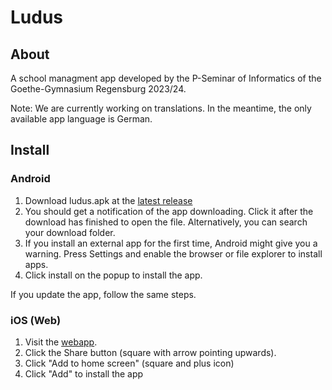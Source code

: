 # Ludus

## About

A school managment app developed by the P-Seminar of Informatics of the Goethe-Gymnasium Regensburg 2023/24.

Note: We are currently working on translations. In the meantime, the only available app language is German.

## Install

### Android

1. Download ludus.apk at the [latest release](https://github.com/sartamo/ludus/releases/latest/)
2. You should get a notification of the app downloading. Click it after the download has finished to open the file. Alternatively, you can search your download folder.
3. If you install an external app for the first time, Android might give you a warning. Press Settings and enable the browser or file explorer to install apps.
4. Click install on the popup to install the app.

If you update the app, follow the same steps.

### iOS (Web)

1. Visit the [webapp](https://comedywaran.github.io/Ludus_Website).
2. Click the Share button (square with arrow pointing upwards).
3. Click "Add to home screen" (square and plus icon)
4. Click "Add" to install the app
